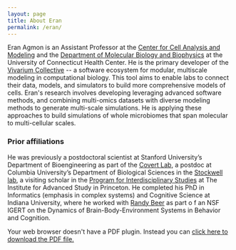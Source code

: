```yaml
---
layout: page
title: About Eran
permalink: /eran/
---
```


Eran Agmon is an Assistant Professor at the [Center for Cell Analysis and Modeling](
https://health.uconn.edu/cell-analysis-modeling/) and the [Department of Molecular Biology and Biophysics](
https://health.uconn.edu/molecular-biology-biophysics/) at the University of Connecticut Health Center. He is the
primary developer of the [Vivarium Collective](https://vivarium-collective.github.io) -- a software ecosystem for 
modular, multiscale modeling in computational biology. This tool aims to enable labs to connect their data, models, 
and simulators to build more comprehensive models of cells. Eran's research involves developing leveraging advanced 
software methods, and combining multi-omics datasets with diverse modeling methods to generate multi-scale 
simulations. He is applying these approaches to build simulations of whole microbiomes that span molecular 
to multi-cellular scales.

### Prior affiliations
He was previously a postdoctoral scientist at Stanford University’s Department of Bioengineering as part of the 
[Covert Lab](https://www.covert.stanford.edu), a postdoc at Columbia University’s Department of Biological Sciences 
in the [Stockwell lab](http://www.columbia.edu/cu/biology/StockwellLab/index/index.html), 
a visiting scholar in the [Program for Interdisciplinary Studies](https://www.ias.edu/ids) 
at The Institute for Advanced Study in Princeton. He completed his PhD in Informatics (emphasis in complex systems) 
and Cognitive Science at Indiana University, where he worked with [Randy Beer](https://rdbeer.pages.iu.edu) as part o
f an NSF IGERT on the Dynamics of Brain-Body-Environment Systems in Behavior and Cognition.


<object data="https://raw.githubusercontent.com/eagmon/eagmon.github.io/master/files/Agmon_CV.pdf" type="application/pdf" width="900" height="900">
  <p>Your web browser doesn't have a PDF plugin.
  Instead you can <a href="https://raw.githubusercontent.com/eagmon/eagmon.github.io/master/files/Agmon_CV.pdf">click here to
  download the PDF file.</a></p>
</object>